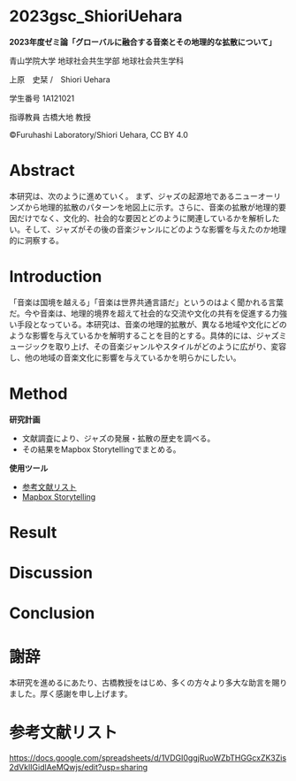 # 2023gsc_ShioriUehara
**2023年度ゼミ論「グローバルに融合する音楽とその地理的な拡散について」**

青山学院大学 地球社会共生学部 地球社会共生学科

上原　史栞 /　Shiori Uehara

学生番号 1A121021

指導教員 古橋大地 教授

©︎Furuhashi Laboratory/Shiori Uehara, CC BY 4.0

# Abstract
本研究は、次のように進めていく。
まず、ジャズの起源地であるニューオーリンズから地理的拡散のパターンを地図上に示す。さらに、音楽の拡散が地理的要因だけでなく、文化的、社会的な要因とどのように関連しているかを解析したい。そして、ジャズがその後の音楽ジャンルにどのような影響を与えたのか地理的に洞察する。
# Introduction
「音楽は国境を越える」「音楽は世界共通言語だ」というのはよく聞かれる言葉だ。今や音楽は、地理的境界を超えて社会的な交流や文化の共有を促進する力強い手段となっている。本研究は、音楽の地理的拡散が、異なる地域や文化にどのような影響を与えているかを解明することを目的とする。具体的には、ジャズミュージックを取り上げ、その音楽ジャンルやスタイルがどのように広がり、変容し、他の地域の音楽文化に影響を与えているかを明らかにしたい。
# Method
**研究計画**
- 文献調査により、ジャズの発展・拡散の歴史を調べる。
- その結果をMapbox Storytellingでまとめる。

**使用ツール**
- [参考文献リスト](https://docs.google.com/spreadsheets/d/1VDGI0ggjRuoWZbTHGGcxZK3Zis2dVklIGidlAeMQwjs/edit?usp=sharing)
- [Mapbox Storytelling](https://github.com/mapbox/storytelling)
# Result
# Discussion
# Conclusion
# 謝辞
本研究を進めるにあたり、古橋教授をはじめ、多くの方々より多大な助言を賜りました。厚く感謝を申し上げます。
# 参考文献リスト
https://docs.google.com/spreadsheets/d/1VDGI0ggjRuoWZbTHGGcxZK3Zis2dVklIGidlAeMQwjs/edit?usp=sharing
